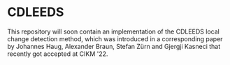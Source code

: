 # CDLEEDS
This repository will soon contain an implementation of the CDLEEDS local change detection method, which was introduced in a corresponding paper by Johannes Haug, Alexander Braun, Stefan Zürn and Gjergji Kasneci that recently got accepted at CIKM '22.
